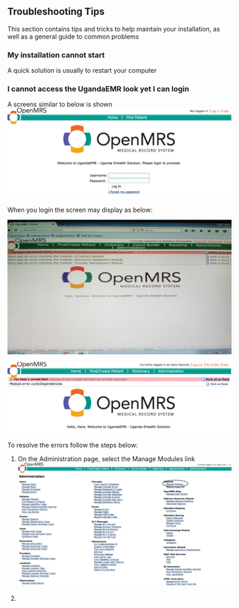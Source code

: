 ## Troubleshooting Tips

This section contains tips and tricks to help maintain your installation, as well as a general guide to common problems 

### My installation cannot start 
A quick solution is usually to restart your computer 

### I cannot access the UgandaEMR look yet I can login 
A screens similar to below is shown 
![Login Error no modules started](images/login_error_modules_not_started.png)

When you login the screen may display as below:

![Modules not started errors](images/module_not_started_error-1.jpg)

![Modules not started due to cyclic dependencies](images/module_not_started_error_2.png)

To resolve the errors follow the steps below:

1. On the Administration page, select the Manage Modules link
![Manage Modules](images/manage_modules_link.png)

2. 


